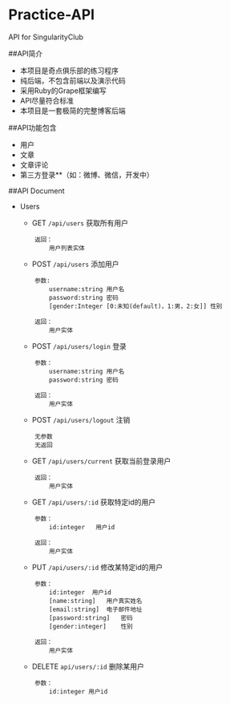 # Practice-API
API for SingularityClub

##API简介

- 本项目是奇点俱乐部的练习程序
- 纯后端，不包含前端以及演示代码
- 采用Ruby的Grape框架编写
- API尽量符合标准
- 本项目是一套极简的完整博客后端

##API功能包含

- 用户
- 文章
- 文章评论
- 第三方登录**（如：微博、微信，开发中）

##API Document

- Users
    -   GET   `/api/users`    获取所有用户
    ```
        返回：
            用户列表实体
    ```

    -   POST  `/api/users`    添加用户
    ```
        参数:
            username:string 用户名
            password:string 密码
            [gender:Integer [0:未知(default)，1:男，2:女]] 性别
            
        返回：
            用户实体
    ```


    -   POST  `/api/users/login`   登录
    ```
        参数：
            username:string 用户名
            password:string 密码
            
        返回：
            用户实体
    ```
    
    -   POST  `/api/users/logout`  注销
    ```
        无参数
        无返回
    ```
    
    -   GET   `/api/users/current`  获取当前登录用户
    ```
        返回：
            用户实体
    ```
    
    -   GET   `/api/users/:id`    获取特定id的用户
    ```
        参数：
            id:integer   用户id 
            
        返回：
            用户实体
    ```

    -   PUT   `/api/users/:id`    修改某特定id的用户
    ```
        参数：
            id:integer  用户id
            [name:string]   用户真实姓名
            [email:string]  电子邮件地址
            [password:string]   密码
            [gender:integer]    性别
        
        返回：
            用户实体
    ```
    
    -   DELETE `api/users/:id`    删除某用户
    ```
        参数：
            id:integer 用户id
    ```
    
    
    
